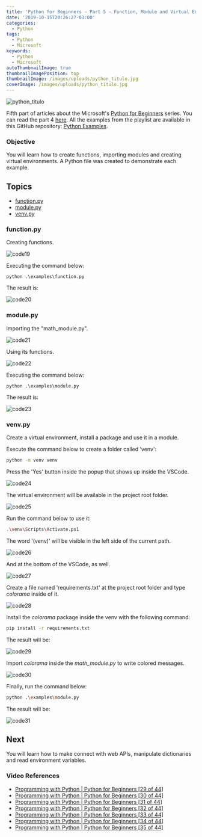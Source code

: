 ```yaml
---
title: 'Python for Beginners - Part 5 - Function, Module and Virtual Environment'
date: '2019-10-15T20:26:27-03:00'
categories:
  - Python
tags:
  - Python
  - Microsoft
keywords:
  - Python
  - Microsoft
autoThumbnailImage: true
thumbnailImagePosition: top
thumbnailImage: /images/uploads/python_titulo.jpg
coverImage: /images/uploads/python_titulo.jpg
---
```

![python_titulo](/images/uploads/python_titulo.jpg)

Fifth part of articles about the Microsoft's [Python for Beginners](https://www.youtube.com/watch?v=jFCNu1-Xdsw&list=PLlrxD0HtieHhS8VzuMCfQD4uJ9yne1mE6) series.
You can read the part 4 [here](https://lucianopereira.netlify.com/posts/python-for-beginners-part-4-conditional-logic-collection-and-loop/).
All the examples from the playlist are available in this GitHub repository: [Python Examples](https://github.com/lucianopereira86/Python-Examples).

### Objective
You will learn how to create functions, importing modules and creating virtual environments.
A Python file was created to demonstrate each example.

## Topics
* [function.py](#function-py)
* [module.py](#module-py)
* [venv.py](#venv-py)

### function.py

Creating functions.

![code19](/images/uploads/python_code19.JPG)

Executing the command below:

```batch
python .\examples\function.py
```

The result is:

![code20](/images/uploads/python_code20.JPG)

### module.py

Importing the "math_module.py".

![code21](/images/uploads/python_code21.JPG)

Using its functions.

![code22](/images/uploads/python_code22.JPG)

Executing the command below:

```batch
python .\examples\module.py
```

The result is:

![code23](/images/uploads/python_code23.JPG)

### venv.py

Create a virtual environment, install a package and use it in a module.

Execute the command below to create a folder called 'venv':

```bash
python -m venv venv
```

Press the 'Yes' button inside the popup that shows up inside the VSCode.

![code24](/images/uploads/python_code24.JPG)

The virtual environment will be available in the project root folder.

![code25](/images/uploads/python_code25.JPG)

Run the command below to use it:

```bash
.\venv\Scripts\Activate.ps1
```

The word '(venv)' will be visible in the left side of the current path.

![code26](/images/uploads/python_code26.JPG)

And at the bottom of the VSCode, as well.

![code27](/images/uploads/python_code27.JPG)

Create a file named 'requirements.txt' at the project root folder and type _colorama_ inside of it.

![code28](/images/uploads/python_code28.JPG)

Install the _colorama_ package inside the venv with the following command:

```bash
pip install -r requirements.txt
```

The result will be:

![code29](/images/uploads/python_code29.JPG)

Import _colorama_ inside the _math_module.py_ to write colored messages.

![code30](/images/uploads/python_code30.JPG)

Finally, run the command below:

```bash
python .\examples\module.py
```

The result will be:

![code31](/images/uploads/python_code31.JPG)

## Next
You will learn how to make connect with web APIs, manipulate dictionaries and read environment variables.

### Video References
* [Programming with Python | Python for Beginners [29 of 44]](https://www.youtube.com/watch?v=nrCAxXfRU28&list=PLlrxD0HtieHhS8VzuMCfQD4uJ9yne1mE6&index=29)
* [Programming with Python | Python for Beginners [30 of 44]](https://www.youtube.com/watch?v=C9ZEGqGHXms&list=PLlrxD0HtieHhS8VzuMCfQD4uJ9yne1mE6&index=30)
* [Programming with Python | Python for Beginners [31 of 44]](https://www.youtube.com/watch?v=sKW-zdYZNX4&list=PLlrxD0HtieHhS8VzuMCfQD4uJ9yne1mE6&index=31)
* [Programming with Python | Python for Beginners [32 of 44]](https://www.youtube.com/watch?v=LtKAXFRtxhQ&list=PLlrxD0HtieHhS8VzuMCfQD4uJ9yne1mE6&index=32)
* [Programming with Python | Python for Beginners [33 of 44]](https://www.youtube.com/watch?v=Uei2ILcxuPs&list=PLlrxD0HtieHhS8VzuMCfQD4uJ9yne1mE6&index=33)
* [Programming with Python | Python for Beginners [34 of 44]](https://www.youtube.com/watch?v=_eczHOiFMZA&list=PLlrxD0HtieHhS8VzuMCfQD4uJ9yne1mE6&index=34)
* [Programming with Python | Python for Beginners [35 of 44]](https://www.youtube.com/watch?v=mzpQgMNdR0g&list=PLlrxD0HtieHhS8VzuMCfQD4uJ9yne1mE6&index=35)
